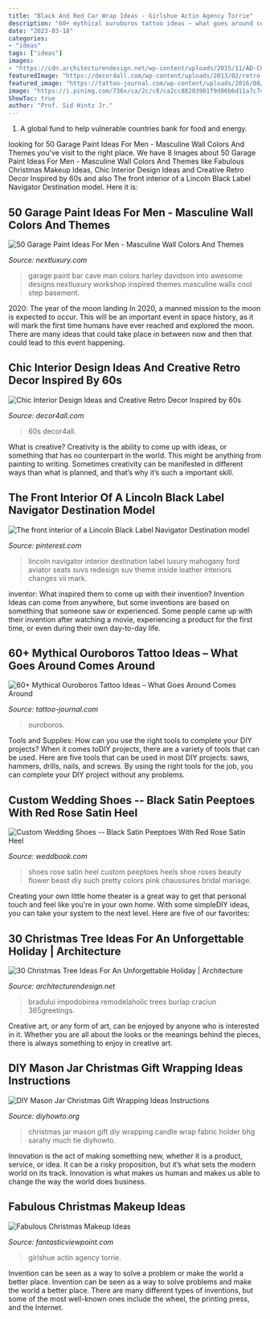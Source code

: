 ```yaml
---
title: "Black And Red Car Wrap Ideas - Girlshue Actin Agency Torrie"
description: "60+ mythical ouroboros tattoo ideas – what goes around comes around"
date: "2023-03-18"
categories:
- "ideas"
tags: ["ideas"]
images:
- "https://cdn.architecturendesign.net/wp-content/uploads/2015/11/AD-Christmas-Tree-Ideas-For-An-Unforgettable-Holiday-23.jpg"
featuredImage: "https://decor4all.com/wp-content/uploads/2013/02/retro-furniture-decor-ideas-chic-basic-ramblas-hotel-16.jpg"
featured_image: "https://tattoo-journal.com/wp-content/uploads/2016/08/ouroboros-tattoo31.jpg"
image: "https://i.pinimg.com/736x/ca/2c/c8/ca2cc88203901f9d86b6d11a7c74608e.jpg"
ShowToc: true
author: "Prof. Sid Hintz Jr."
---
```



1. A global fund to help vulnerable countries bank for food and energy.

	

		
looking for 50 Garage Paint Ideas For Men - Masculine Wall Colors And Themes you've visit to the right place. We have 8 Images about 50 Garage Paint Ideas For Men - Masculine Wall Colors And Themes like Fabulous Christmas Makeup Ideas, Chic Interior Design Ideas and Creative Retro Decor Inspired by 60s and also The front interior of a Lincoln Black Label Navigator Destination model. Here it is:
		
    
## 50 Garage Paint Ideas For Men - Masculine Wall Colors And Themes

<img loading=lazy src="http://nextluxury.com/wp-content/uploads/awesome-man-cave-bar-harley-davidson-inspired-paint-colors-for-garage.jpg" onerror="this.onerror=null;this.src='https://tse3.mm.bing.net/th?id=OIP.rf7DsbiCBb5lJRCbHprcnAHaG_&amp;pid=15.1';" alt="50 Garage Paint Ideas For Men - Masculine Wall Colors And Themes">

_Source: nextluxury.com_

>garage paint bar cave man colors harley davidson into awesome designs nextluxury workshop inspired themes masculine walls cool step basement. 

	

2020: The year of the moon landing
In 2020, a manned mission to the moon is expected to occur. This will be an important event in space history, as it will mark the first time humans have ever reached and explored the moon. There are many ideas that could take place in between now and then that could lead to this event happening.

    
## Chic Interior Design Ideas And Creative Retro Decor Inspired By 60s

<img loading=lazy src="https://decor4all.com/wp-content/uploads/2013/02/retro-furniture-decor-ideas-chic-basic-ramblas-hotel-16.jpg" onerror="this.onerror=null;this.src='https://tse3.mm.bing.net/th?id=OIP.ZPIyutuk0nmwBD2SjHEdzwHaLG&amp;pid=15.1';" alt="Chic Interior Design Ideas and Creative Retro Decor Inspired by 60s">

_Source: decor4all.com_

>60s decor4all. 

	

What is creative?
Creativity is the ability to come up with ideas, or something that has no counterpart in the world. This might be anything from painting to writing. Sometimes creativity can be manifested in different ways than what is planned, and that’s why it’s such a important skill.

    
## The Front Interior Of A Lincoln Black Label Navigator Destination Model

<img loading=lazy src="https://i.pinimg.com/736x/ca/2c/c8/ca2cc88203901f9d86b6d11a7c74608e.jpg" onerror="this.onerror=null;this.src='https://tse1.mm.bing.net/th?id=OIP.azTdbfdTKc-hXOLP9T5pBwHaE8&amp;pid=15.1';" alt="The front interior of a Lincoln Black Label Navigator Destination model">

_Source: pinterest.com_

>lincoln navigator interior destination label luxury mahogany ford aviator seats suvs redesign suv theme inside leather interiors changes vii mark. 

	

inventor: What inspired them to come up with their invention?
Invention Ideas can come from anywhere, but some inventions are based on something that someone saw or experienced. Some people came up with their invention after watching a movie, experiencing a product for the first time, or even during their own day-to-day life.

    
## 60+ Mythical Ouroboros Tattoo Ideas – What Goes Around Comes Around

<img loading=lazy src="https://tattoo-journal.com/wp-content/uploads/2016/08/ouroboros-tattoo31.jpg" onerror="this.onerror=null;this.src='https://tse1.mm.bing.net/th?id=OIP.J_WzCdHth39IyHGwUOH4mAHaHa&amp;pid=15.1';" alt="60+ Mythical Ouroboros Tattoo Ideas – What Goes Around Comes Around">

_Source: tattoo-journal.com_

>ouroboros. 

	

Tools and Supplies: How can you use the right tools to complete your DIY projects?
When it comes toDIY projects, there are a variety of tools that can be used. Here are five tools that can be used in most DIY projects: saws, hammers, drills, nails, and screws. By using the right tools for the job, you can complete your DIY project without any problems.

    
## Custom Wedding Shoes -- Black Satin Peeptoes With Red Rose Satin Heel

<img loading=lazy src="http://s3.weddbook.com/t1/2/0/4/2047509/custom-wedding-shoes-black-satin-peeptoes-with-red-rose-satin-heel.jpg" onerror="this.onerror=null;this.src='https://tse1.mm.bing.net/th?id=OIP.AOQFR2gAX8wfOHXkTceqtQHaLH&amp;pid=15.1';" alt="Custom Wedding Shoes -- Black Satin Peeptoes With Red Rose Satin Heel">

_Source: weddbook.com_

>shoes rose satin heel custom peeptoes heels shoe roses beauty flower beast diy such pretty colors pink chaussures bridal mariage. 

	

Creating your own little home theater is a great way to get that personal touch and feel like you're in your own home. With some simpleDIY ideas, you can take your system to the next level. Here are five of our favorites: 

    
## 30 Christmas Tree Ideas For An Unforgettable Holiday | Architecture

<img loading=lazy src="https://cdn.architecturendesign.net/wp-content/uploads/2015/11/AD-Christmas-Tree-Ideas-For-An-Unforgettable-Holiday-23.jpg" onerror="this.onerror=null;this.src='https://tse2.mm.bing.net/th?id=OIP.2SXaM1Ngqm3-_3D0ca5pBQHaMD&amp;pid=15.1';" alt="30 Christmas Tree Ideas For An Unforgettable Holiday | Architecture">

_Source: architecturendesign.net_

>bradului impodobirea remodelaholic trees burlap craciun 365greetings. 

	

Creative art, or any form of art, can be enjoyed by anyone who is interested in it. Whether you are all about the looks or the meanings behind the pieces, there is always something to enjoy in creative art.

    
## DIY Mason Jar Christmas Gift Wrapping Ideas Instructions

<img loading=lazy src="http://www.diyhowto.org/wp-content/uploads/DIYHowto-DIY-Mason-Jar-Christmas-Gift-Wrapping-Ideas-02.jpg" onerror="this.onerror=null;this.src='https://tse3.mm.bing.net/th?id=OIP.sluhwe5q_4Zex1YmGgi-KwHaLs&amp;pid=15.1';" alt="DIY Mason Jar Christmas Gift Wrapping Ideas Instructions">

_Source: diyhowto.org_

>christmas jar mason gift diy wrapping candle wrap fabric holder bhg sarahy much tie diyhowto. 

	

Innovation is the act of making something new, whether it is a product, service, or idea. It can be a risky proposition, but it’s what sets the modern world on its track. Innovation is what makes us human and makes us able to change the way the world does business.

    
## Fabulous Christmas Makeup Ideas

<img loading=lazy src="http://www.fantasticviewpoint.com/wp-content/uploads/2013/11/Amazing-Christmas-Face-Make-Up-Ideas-Looks-2013-2014-10.jpg" onerror="this.onerror=null;this.src='https://tse3.mm.bing.net/th?id=OIP.X-LLV98NssjPu_Hq7rvMhwHaLK&amp;pid=15.1';" alt="Fabulous Christmas Makeup Ideas">

_Source: fantasticviewpoint.com_

>girlshue actin agency torrie. 

	

Invention can be seen as a way to solve a problem or make the world a better place.
Invention can be seen as a way to solve problems and make the world a better place. There are many different types of inventions, but some of the most well-known ones include the wheel, the printing press, and the Internet.

